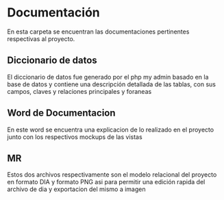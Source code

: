 # Documentación
En esta carpeta se encuentran las documentaciones pertinentes respectivas al proyecto.

## Diccionario de datos
El diccionario de datos fue generado por el php my admin basado en la base de datos y
contiene una descripción detallada de las tablas, con sus campos, claves y relaciones
principales y foraneas

## Word de Documentacion
En este word se encuentra una explicacion de lo realizado en el proyecto junto con los respectivos
mockups de las vistas

## MR
Estos dos archivos respectivamente son el modelo relacional del proyecto en formato DIA y formato PNG
asi para permitir una edición rapida del archivo de dia y exportacion del mismo a imagen